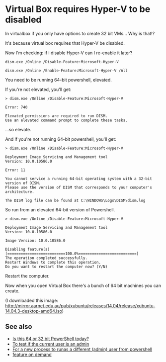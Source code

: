 ﻿# Virtual Box requires Hyper-V to be disabled

In virtualbox if you only have options to create 32 bit VMs... Why is that!?

It's because virtual box requires that Hyper-V be disabled.

Now I'm checking: if i disable Hyper-V can I re-enable it later?

	dism.exe /Online /Disable-Feature:Microsoft-Hyper-V

	dism.exe /Online /Enable-Feature:Microsoft-Hyper-V /All

You need to be running 64-bit powershell, elevated.

If you're not elevated, you'll get:

	> dism.exe /Online /Disable-Feature:Microsoft-Hyper-V

	Error: 740

	Elevated permissions are required to run DISM.
	Use an elevated command prompt to complete these tasks.

...so elevate.

And if you're not running 64-bit powershell, you'll get:

	> dism.exe /Online /Disable-Feature:Microsoft-Hyper-V

	Deployment Image Servicing and Management tool
	Version: 10.0.10586.0

	Error: 11

	You cannot service a running 64-bit operating system with a 32-bit version of DISM.
	Please use the version of DISM that corresponds to your computer's architecture.

	The DISM log file can be found at C:\WINDOWS\Logs\DISM\dism.log

So run from an elevated 64-bit version of Powershell.

	> dism.exe /Online /Disable-Feature:Microsoft-Hyper-V

	Deployment Image Servicing and Management tool
	Version: 10.0.10586.0

	Image Version: 10.0.10586.0

	Disabling feature(s)
	[==========================100.0%==========================]
	The operation completed successfully.
	Restart Windows to complete this operation.
	Do you want to restart the computer now? (Y/N)

Restart the computer.

Now when you open Virtual Box there's a bunch of 64 bit machines you can create.

(I downloaded this image: http://mirror.aarnet.edu.au/pub/xubuntu/releases/14.04/release/xubuntu-14.04.3-desktop-amd64.iso)

## See also

- [Is this 64 or 32 bit PowerShell today?](../powershell/is_this_64_or_32_bit_powershell_today.md)
- [To test if the current user is an admin](../powershell/is_current_user_admin.md)
- [For a new process to runas a different (admin) user from powershell](../powershell/runas.md)
- [feature on demand](../windows/feature_on_demand.md)